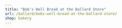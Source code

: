 ```yaml
---
title: "Bob's Well Bread at the Ballard Store"
url: /ballard/bobs-well-bread-at-the-ballard-store/
shop: bakery
---
```

